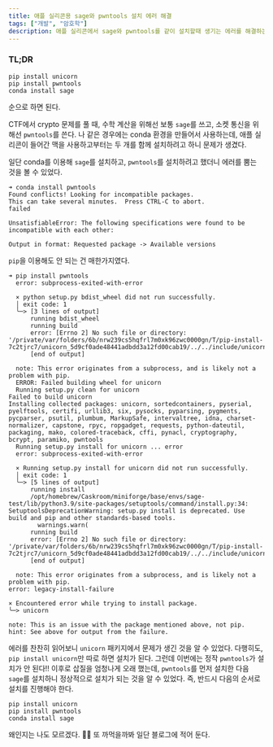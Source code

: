 ```yaml
---
title: 애플 실리콘용 sage와 pwntools 설치 에러 해결
tags: ["개발", "암호학"]
description: 애플 실리콘에서 sage와 pwntools를 같이 설치할때 생기는 에러를 해결하는 법을 공유합니다.
---
```


### TL;DR

```
pip install unicorn
pip install pwntools
conda install sage
```
순으로 하면 된다.

CTF에서 crypto 문제를 풀 때, 수학 계산을 위해선 보통 `sage`를 쓰고, 소켓 통신을 위해선 `pwntools`를 쓴다. 나 같은 경우에는 conda 환경을 만들어서 사용하는데, 애플 실리콘이 들어간 맥을 사용하고부터는 두 개를 함께 설치하려고 하니 문제가 생겼다.

일단 conda를 이용해 `sage`를 설치하고, `pwntools`를 설치하려고 했더니 에러를 뿜는 것을 볼 수 있었다.
```
➜ conda install pwntools
Found conflicts! Looking for incompatible packages.
This can take several minutes.  Press CTRL-C to abort.
failed

UnsatisfiableError: The following specifications were found to be incompatible with each other:

Output in format: Requested package -> Available versions

```
`pip`을 이용해도 안 되는 건 매한가지였다.
```
➜ pip install pwntools
  error: subprocess-exited-with-error
  
  × python setup.py bdist_wheel did not run successfully.
  │ exit code: 1
  ╰─> [3 lines of output]
      running bdist_wheel
      running build
      error: [Errno 2] No such file or directory: '/private/var/folders/6b/nrw239cs5hqfrl7m0xk96zwc0000gn/T/pip-install-7c2tjrc7/unicorn_5d9cf0ade48441adbdd3a12fd00cab19/../../include/unicorn'
      [end of output]
  
  note: This error originates from a subprocess, and is likely not a problem with pip.
  ERROR: Failed building wheel for unicorn
  Running setup.py clean for unicorn
Failed to build unicorn
Installing collected packages: unicorn, sortedcontainers, pyserial, pyelftools, certifi, urllib3, six, pysocks, pyparsing, pygments, pycparser, psutil, plumbum, MarkupSafe, intervaltree, idna, charset-normalizer, capstone, rpyc, ropgadget, requests, python-dateutil, packaging, mako, colored-traceback, cffi, pynacl, cryptography, bcrypt, paramiko, pwntools
  Running setup.py install for unicorn ... error
  error: subprocess-exited-with-error
  
  × Running setup.py install for unicorn did not run successfully.
  │ exit code: 1
  ╰─> [5 lines of output]
      running install
      /opt/homebrew/Caskroom/miniforge/base/envs/sage-test/lib/python3.9/site-packages/setuptools/command/install.py:34: SetuptoolsDeprecationWarning: setup.py install is deprecated. Use build and pip and other standards-based tools.
        warnings.warn(
      running build
      error: [Errno 2] No such file or directory: '/private/var/folders/6b/nrw239cs5hqfrl7m0xk96zwc0000gn/T/pip-install-7c2tjrc7/unicorn_5d9cf0ade48441adbdd3a12fd00cab19/../../include/unicorn'
      [end of output]
  
  note: This error originates from a subprocess, and is likely not a problem with pip.
error: legacy-install-failure

× Encountered error while trying to install package.
╰─> unicorn

note: This is an issue with the package mentioned above, not pip.
hint: See above for output from the failure.
```
에러를 찬찬히 읽어보니 `unicorn` 패키지에서 문제가 생긴 것을 알 수 있었다. 다행히도, `pip install unicorn`만 따로 하면 설치가 된다. 그런데 이번에는 정작 `pwntools`가 설치가 안 된다!! 이후로 삽질을 엄청나게 오래 했는데, `pwntools`를 먼저 설치한 다음 `sage`를 설치하니 정상적으로 설치가 되는 것을 알 수 있었다. 즉, 반드시 다음의 순서로 설치를 진행해야 한다.
```
pip install unicorn
pip install pwntools
conda install sage
```
왜인지는 나도 모르겠다. 🤷‍♂️ 또 까먹을까봐 일단 블로그에 적어 둔다.